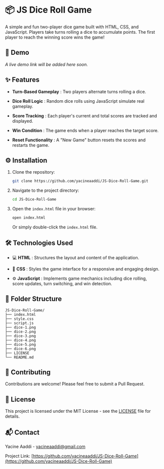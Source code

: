 # 📦 JS Dice Roll Game

A simple and fun two-player dice game built with HTML, CSS, and JavaScript. Players take turns rolling a dice to accumulate points. The first player to reach the winning score wins the game!

## 🔗 Demo

*A live demo link will be added here soon.*

## ✨ Features

* **Turn-Based Gameplay** : Two players alternate turns rolling a dice.  

* **Dice Roll Logic** : Random dice rolls using JavaScript simulate real gameplay. 

* **Score Tracking** : Each player's current and total scores are tracked and displayed.  

* **Win Condition** : The game ends when a player reaches the target score.  

* **Reset Functionality** : A "New Game" button resets the scores and restarts the game.

## ⚙️ Installation

1. Clone the repository:

   ```bash
   git clone https://github.com/yacineaaddi/JS-Dice-Roll-Game.git
   ```

2. Navigate to the project directory:

   ```bash
   cd JS-Dice-Roll-Game
   ```

3. Open the `index.html` file in your browser:

   ```bash
   open index.html
   ```

   Or simply double-click the `index.html` file.

## 🛠️ Technologies Used

* 💻 **HTML** : Structures the layout and content of the application.

* 🎨 **CSS** : Styles the game interface for a responsive and engaging design.

* ⚙️ **JavaScript** : Implements game mechanics including dice rolling, score updates, turn switching, and win detection.

## 📁 Folder Structure

```
JS-Dice-Roll-Game/
├── index.html
├── style.css
├── script.js
├── dice-1.png
├── dice-2.png
├── dice-3.png
├── dice-4.png
├── dice-5.png
├── dice-6.png
├── LICENSE
└── README.md
```

## 🤝 Contributing

Contributions are welcome! Please feel free to submit a Pull Request.

## 📄 License

This project is licensed under the MIT License - see the [LICENSE](LICENSE) file for details.

## 📬 Contact

Yacine Aaddi - [yacineaaddi@gmail.com](mailto:yacineaaddi@gmail.com)

Project Link: [https://github.com/yacineaaddi/JS-Dice-Roll-Game](https://github.com/yacineaaddi/JS-Dice-Roll-Game)
